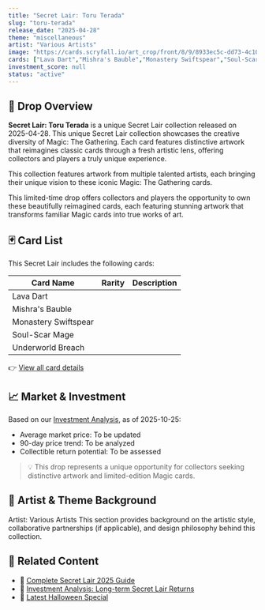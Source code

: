 ```yaml
---
title: "Secret Lair: Toru Terada"
slug: "toru-terada"
release_date: "2025-04-28"
theme: "miscellaneous"
artist: "Various Artists"
image: "https://cards.scryfall.io/art_crop/front/8/9/8933ec5c-dd73-4c10-aafe-ad14520cda10.jpg?1745849880"
cards: ["Lava Dart","Mishra's Bauble","Monastery Swiftspear","Soul-Scar Mage","Underworld Breach"]
investment_score: null
status: "active"
---
```


## 💠 Drop Overview
**Secret Lair: Toru Terada** is a unique Secret Lair collection released on 2025-04-28. This unique Secret Lair collection showcases the creative diversity of Magic: The Gathering. Each card features distinctive artwork that reimagines classic cards through a fresh artistic lens, offering collectors and players a truly unique experience.

This collection features artwork from multiple talented artists, each bringing their unique vision to these iconic Magic: The Gathering cards.

This limited-time drop offers collectors and players the opportunity to own these beautifully reimagined cards, each featuring stunning artwork that transforms familiar Magic cards into true works of art.

## 🃏 Card List
This Secret Lair includes the following cards:

| Card Name | Rarity | Description |
|-----------|---------|-------------|
| Lava Dart |  |  |
| Mishra's Bauble |  |  |
| Monastery Swiftspear |  |  |
| Soul-Scar Mage |  |  |
| Underworld Breach |  |  |

👉 [View all card details](/cards?drop=toru-terada)

## 📈 Market & Investment
Based on our [Investment Analysis](/investment/toru-terada), as of 2025-10-25:
- Average market price: To be updated
- 90-day price trend: To be analyzed
- Collectible return potential: To be assessed

> 💡 This drop represents a unique opportunity for collectors seeking distinctive artwork and limited-edition Magic cards.

## 🎨 Artist & Theme Background
Artist: Various Artists
This section provides background on the artistic style, collaborative partnerships (if applicable), and design philosophy behind this collection.

## 🔗 Related Content
- 📰 [Complete Secret Lair 2025 Guide](/news/secret-lair-2025-complete-guide)
- 💼 [Investment Analysis: Long-term Secret Lair Returns](/investment)
- 🎃 [Latest Halloween Special](/drops/secret-scare-superdrop-2025)